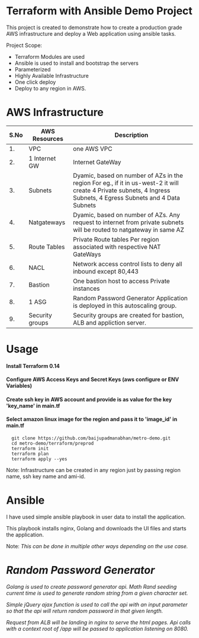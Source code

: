# Terraform with Ansible Demo Project

This project is created to demonstrate how to create a production grade AWS infrastructure
and deploy a Web application using ansible tasks. 

Project Scope:
* Terraform Modules are used
* Ansible is used to install and bootstrap the servers
* Parameterized
* Highly Available Infrastructure
* One click deploy
* Deploy to any region in AWS.


# AWS Infrastructure
|S.No | AWS Resources  | Description |
|-----| ------------- | ------------- |
|  1.  | VPC  | one AWS VPC   |
|  2.  | 1 Internet GW | Internet GateWay  |
|  3.  | Subnets  | Dyamic, based on number of AZs in the region For eg., if it in us-west-2 it will create 4 Private subnets, 4 Ingress Subnets, 4 Egress Subnets and 4 Data Subnets |
|  4.  | Natgateways | Dyamic, based on number of AZs. Any request to internet from private subnets will be routed to natgateway in same AZ  |
|  5.  | Route Tables  | Private Route tables Per region associated with respective NAT GateWays |
|  6.  | NACL   |  Network access control lists to deny all inbound except 80,443 |
|  7.  | Bastion  | One bastion host to access Private instances |
|  8.  | 1 ASG  | Random Password Generator Application is deployed in this autoscaling group.
|  9.  | Security groups  | Security groups are created for bastion, ALB and appliction server.




# Usage

#### Install Terraform 0.14
#### Configure AWS Access Keys and Secret Keys (aws configure or ENV Variables)
#### Create ssh key in AWS account and provide is as value for the key 'key_name' in main.tf
#### Select amazon linux image for the region and pass it to 'image_id' in main.tf


```shell
  git clone https://github.com/baijupadmanabhan/metro-demo.git
  cd metro-demo/terraform/preprod
  terraform init
  terraform plan
  terraform apply --yes 
  ```

Note: Infrastructure can be created in any region just by passing region name, ssh key name and ami-id.

# Ansible 

I have used simple ansible playbook in user data to install the application. 

This playbook installs nginx, Golang and downloads the UI files and starts the application.


Note: <i> This can be done in multiple other ways depending on the use case.



# Random Password Generator

Golang is used to create password generator api. Math Rand seeding current time is used to generate random string from a given character set.

Simple jQuery ajax function is used to call the api with an input parameter so that the api will return random password in that given length.

Request from ALB will be landing in nginx to serve the html pages. Api calls with a context root of \/app will be passed to application listening on 8080.





